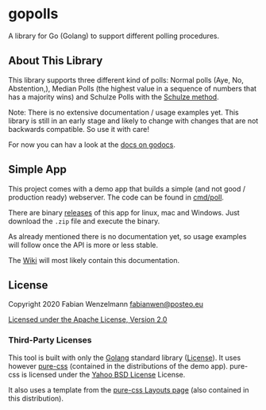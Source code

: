 # gopolls
A library for Go (Golang) to support different polling procedures.

## About This Library
This library supports three different kind of polls: Normal polls (Aye, No, Abstention,),
Median Polls (the highest value in a sequence of numbers that has a majority wins) and
Schulze Polls with the [Schulze method](https://en.wikipedia.org/wiki/Schulze_method).

Note: There is no extensive documentation / usage examples yet.
This library is still in an early stage and likely to change with changes that are
not backwards compatible. So use it with care!

For now you can hav a look at the [docs on godocs](https://godoc.org/github.com/FabianWe/gopolls).

## Simple App
This project comes with a demo app that builds a simple (and not good / production ready) webserver.
The code can be found in [cmd/poll](cmd/poll).

There are binary [releases](https://github.com/FabianWe/gopolls/releases) of this app for linux, mac and Windows.
Just download the `.zip` file and execute the binary.

As already mentioned there is no documentation yet, so usage examples will follow once the API
is more or less stable.

The [Wiki](https://github.com/FabianWe/gopolls/wiki) will most likely contain this documentation.

## License
Copyright 2020 Fabian Wenzelmann <fabianwen@posteo.eu>

[Licensed under the Apache License, Version 2.0](LICENSE)

### Third-Party Licenses

This tool is built with only the [Golang](https://golang.org) standard library ([License](https://golang.org/LICENSE)).
It uses however [pure-css](https://purecss.io/) (contained in the distributions of the demo app).
pure-css is licensed under the [Yahoo BSD License](https://github.com/pure-css/pure-site/blob/master/LICENSE.md) 
License.

It also uses a template from the [pure-css Layouts page](https://purecss.io/layouts) (also contained
in this distribution).
